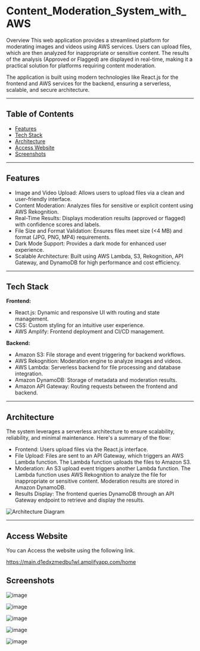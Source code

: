 # Content_Moderation_System_with_AWS

Overview
This web application provides a streamlined platform for moderating images and videos using AWS services. Users can upload files, which are then analyzed for inappropriate or sensitive content. The results of the analysis (Approved or Flagged) are displayed in real-time, making it a practical solution for platforms requiring content moderation.

The application is built using modern technologies like React.js for the frontend and AWS services for the backend, ensuring a serverless, scalable, and secure architecture.

---

## Table of Contents
- [Features](#features)
- [Tech Stack](#Tech-stack)
- [Architecture](#architecture)
- [Access Website](#Access-Website)
- [Screenshots](#screenshots)

---

## Features
- Image and Video Upload: Allows users to upload files via a clean and user-friendly interface.
- Content Moderation: Analyzes files for sensitive or explicit content using AWS Rekognition.
- Real-Time Results: Displays moderation results (approved or flagged) with confidence scores and labels.
- File Size and Format Validation: Ensures files meet size (<4 MB) and format (JPG, PNG, MP4) requirements.
- Dark Mode Support: Provides a dark mode for enhanced user experience.
- Scalable Architecture: Built using AWS Lambda, S3, Rekognition, API Gateway, and DynamoDB for high performance and cost efficiency.

---

## Tech Stack
**Frontend:**
- React.js: Dynamic and responsive UI with routing and state management.
- CSS: Custom styling for an intuitive user experience.
- AWS Amplify: Frontend deployment and CI/CD management.
  
**Backend:**
- Amazon S3: File storage and event triggering for backend workflows.
- AWS Rekognition: Moderation engine to analyze images and videos.
- AWS Lambda: Serverless backend for file processing and database integration.
- Amazon DynamoDB: Storage of metadata and moderation results.
- Amazon API Gateway: Routing requests between the frontend and backend.

---

## Architecture

The system leverages a serverless architecture to ensure scalability, reliability, and minimal maintenance. Here's a summary of the flow:

- Frontend: Users upload files via the React.js interface.
- File Upload:
Files are sent to an API Gateway, which triggers an AWS Lambda function.
The Lambda function uploads the files to Amazon S3.
- Moderation:
An S3 upload event triggers another Lambda function.
The Lambda function uses AWS Rekognition to analyze the file for inappropriate or sensitive content.
Moderation results are stored in Amazon DynamoDB.
- Results Display:
The frontend queries DynamoDB through an API Gateway endpoint to retrieve and display the results.

![Architecture Diagram](docs/architecture-diagram.png)

---

## Access Website

You can Access the website using the following link.

https://main.d1edxzmedbu1wl.amplifyapp.com/home

## Screenshots
![image](https://github.com/user-attachments/assets/7b4cad2b-c556-4216-9ae1-a2232722ab5a)

![image](https://github.com/user-attachments/assets/a114e05e-2235-4c90-abd8-a96f093e2ddb)

![image](https://github.com/user-attachments/assets/7ebe9693-4a88-447a-ac6f-17e42415dce5)

![image](https://github.com/user-attachments/assets/c8befbb4-6756-4165-ae6f-b1875047ebf2)

![image](https://github.com/user-attachments/assets/30b232ea-2342-4ac4-8e0c-639cbb36c102)





